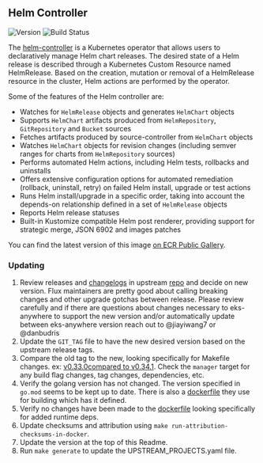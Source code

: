 ## **Helm Controller**
![Version](https://img.shields.io/badge/version-v0.35.0-blue)
![Build Status](https://codebuild.us-west-2.amazonaws.com/badges?uuid=eyJlbmNyeXB0ZWREYXRhIjoiS045T05yUXhCRzNPeXZwczkwcjgrbm8wOWJmSXZ6dll3eHBlVTV3bERUSlhadlRyOGE1Q1AzeWpEQTlvN2RISG9MNnMrMGRmOG1FZ2N2d0Nxc0l0b2UwPSIsIml2UGFyYW1ldGVyU3BlYyI6IlpJMTJ1cUxhdzc4bWlqNFUiLCJtYXRlcmlhbFNldFNlcmlhbCI6MX0%3D&branch=main)

The [helm-controller](https://github.com/fluxcd/helm-controller) is a Kubernetes operator that allows users to declaratively manage Helm chart releases. The desired state of a Helm release is described through a Kubernetes Custom Resource named HelmRelease. Based on the creation, mutation or removal of a HelmRelease resource in the cluster, Helm actions are performed by the operator.

Some of the features of the Helm controller are:

* Watches for `HelmRelease` objects and generates `HelmChart` objects
* Supports `HelmChart` artifacts produced from `HelmRepository`, `GitRepository` and `Bucket` sources
* Fetches artifacts produced by source-controller from `HelmChart` objects
* Watches `HelmChart` objects for revision changes (including semver ranges for charts from `HelmRepository` sources)
* Performs automated Helm actions, including Helm tests, rollbacks and uninstalls
* Offers extensive configuration options for automated remediation (rollback, uninstall, retry) on failed Helm install, upgrade or test actions
* Runs Helm install/upgrade in a specific order, taking into account the depends-on relationship defined in a set of `HelmRelease` objects
* Reports Helm release statuses
* Built-in Kustomize compatible Helm post renderer, providing support for strategic merge, JSON 6902 and images patches

You can find the latest version of this image [on ECR Public Gallery](https://gallery.ecr.aws/eks-anywhere/fluxcd/helm-controller).

### Updating

1. Review releases and [changelogs](https://github.com/fluxcd/helm-controller/blob/main/CHANGELOG.md) in upstream 
[repo](https://github.com/fluxcd/helm-controller) and decide on new version. Flux maintainers are pretty good 
about calling breaking changes and other upgrade gotchas between release. Please review carefully and if there are questions 
about changes necessary to eks-anywhere to support the new version and/or automatically update between 
eks-anywhere version reach out to @jiayiwang7 or @danbudris
1. Update the `GIT_TAG` file to have the new desired version based on the upstream release tags.
1. Compare the old tag to the new, looking specifically for Makefile changes. 
ex: [v0.33.0compared to v0.34.1](https://github.com/fluxcd/helm-controller/compare/v0.33.0...v0.34.1). Check the `manager` target for
any build flag changes, tag changes, dependencies, etc.
1. Verify the golang version has not changed. The version specified in `go.mod` seems to be kept up to date.  There is also
a [dockerfile](https://github.com/fluxcd/helm-controller/blob/main/Dockerfile#L6) they use for building which has it defined.
1. Verify no changes have been made to the [dockerfile](https://github.com/fluxcd/helm-controller/blob/main/Dockerfile) looking specifically for
added runtime deps.
1. Update checksums and attribution using `make run-attribution-checksums-in-docker`.
1. Update the version at the top of this Readme.
1. Run `make generate` to update the UPSTREAM_PROJECTS.yaml file.
